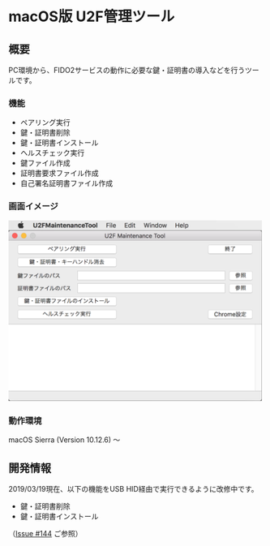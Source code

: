 # macOS版 U2F管理ツール

## 概要
PC環境から、FIDO2サービスの動作に必要な鍵・証明書の導入などを行うツールです。

### 機能
* ペアリング実行
* 鍵・証明書削除
* 鍵・証明書インストール
* ヘルスチェック実行
* 鍵ファイル作成
* 証明書要求ファイル作成
* 自己署名証明書ファイル作成

### 画面イメージ
<img src="../../assets/0001.png" width="500">

### 動作環境
macOS Sierra (Version 10.12.6) 〜

## 開発情報

2019/03/19現在、以下の機能をUSB HID経由で実行できるように改修中です。

* 鍵・証明書削除
* 鍵・証明書インストール

（[Issue #144](https://github.com/diverta/onecard-fido/issues/144) ご参照）
